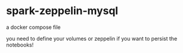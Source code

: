# spark-zeppelin-mysql
a docker compose file

you need to define your volumes or zeppelin if you want to persist the notebooks!
